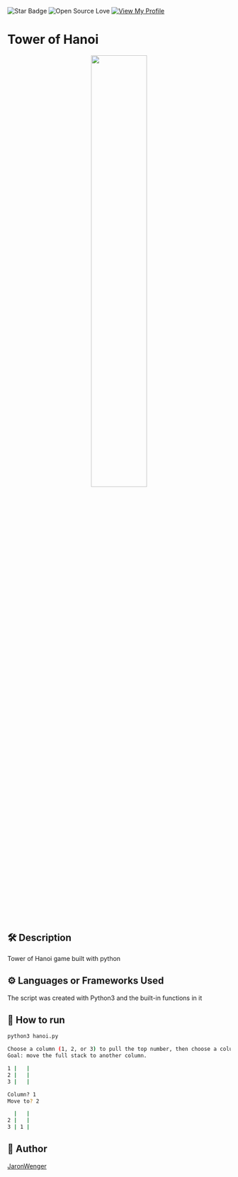<!--Please do not remove this part-->
![Star Badge](https://img.shields.io/static/v1?label=%F0%9F%8C%9F&message=If%20Useful&style=style=flat&color=BC4E99)
![Open Source Love](https://badges.frapsoft.com/os/v1/open-source.svg?v=103)
[![View My Profile](https://img.shields.io/badge/View-My_Profile-green?logo=GitHub)](https://github.com/JaronWenger)

# Tower of Hanoi

<p align="center">
<img src="https://en.wikipedia.org/wiki/Tower_of_Hanoi#/media/File:Tower_of_Hanoi.jpeg" width=50% height=50%>

<!--An image is an illustration for your project, the tip here is using your sense of humour as much as you can :D 

You can copy paste my markdown photo insert as following:
<p align="center">
<img src="your-source-is-here" width=40% height=40%>
-->

## 🛠️ Description
<!--Remove the below lines and add yours -->
Tower of Hanoi game built with python

## ⚙️ Languages or Frameworks Used
<!--Remove the below lines and add yours -->
The script was created with Python3 and the built-in functions in it
## 🌟 How to run
<!--Remove the below lines and add yours -->
```bash
python3 hanoi.py 

Choose a column (1, 2, or 3) to pull the top number, then choose a column to move that number to. Numbers must always be less than the number beneath them.
Goal: move the full stack to another column.

1 |   |  
2 |   |  
3 |   |  

Column? 1
Move to? 2

  |   |  
2 |   |  
3 | 1 |  
```

## 🤖 Author
<!--Remove the below lines and add yours -->
[JaronWenger](https://github.com/JaronWenger)